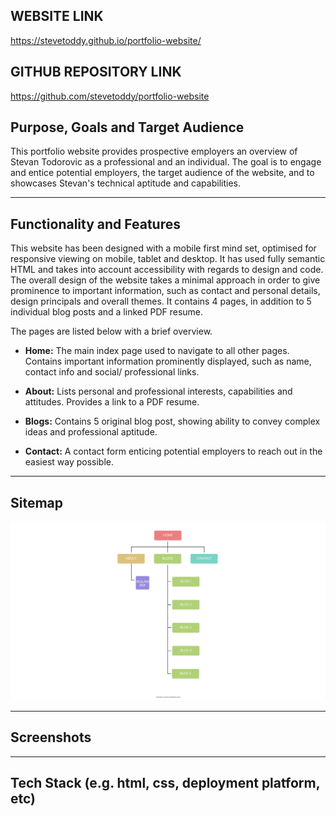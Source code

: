## WEBSITE LINK  

https://stevetoddy.github.io/portfolio-website/

## GITHUB REPOSITORY LINK  

https://github.com/stevetoddy/portfolio-website

## Purpose, Goals and Target Audience  

This portfolio website provides prospective employers an overview of Stevan Todorovic as a professional and an individual. The goal is to engage and entice potential employers, the target audience of the website, and to showcases Stevan's technical aptitude and capabilities.  

---

## Functionality and Features

This website has been designed with a mobile first mind set, optimised for responsive viewing on mobile, tablet and desktop. It has used fully semantic HTML and takes into account accessibility with regards to design and code. The overall design of the website takes a minimal approach in order to give prominence to important information, such as contact and personal details, design principals and overall themes. It contains 4 pages, in addition to 5 individual blog posts and a linked PDF resume.  

The pages are listed below with a brief overview.

- **Home:** The main index page used to navigate to all other pages. Contains important information prominently displayed, such as name, contact info and social/ professional links.

- **About:** Lists personal and professional interests, capabilities and attitudes. Provides a link to a PDF resume.

- **Blogs:** Contains 5 original blog post, showing ability to convey complex ideas and professional aptitude.

- **Contact:** A contact form enticing potential employers to reach out in the easiest way possible.  

---

## Sitemap

![Sitemap](images/site-map-portfolio-web.png)

---

## Screenshots


---

## Tech Stack (e.g. html, css, deployment platform, etc)
